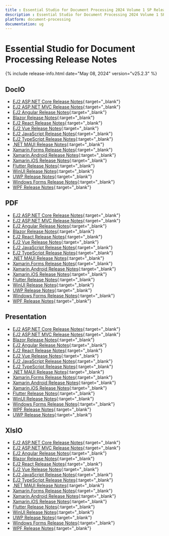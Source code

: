 ```yaml
---
title : Essential Studio for Document Processing 2024 Volume 1 SP Release Release Notes  
description : Essential Studio for Document Processing 2024 Volume 1 SP Release Release Notes  
platform: document-processing
documentation: ug
---
```


# Essential Studio for Document Processing  Release Notes  

{% include release-info.html date="May 08, 2024" version="v25.2.3" %} 


## DocIO

* [EJ2 ASP.NET Core Release Notes](https://ej2.syncfusion.com/aspnetcore/documentation/release-notes/25.2.3#docio){:target="_blank"}
* [EJ2 ASP.NET MVC Release Notes](https://ej2.syncfusion.com/aspnetmvc/documentation/release-notes/25.2.3#docio){:target="_blank"}
* [EJ2 Angular Release Notes](https://ej2.syncfusion.com/angular/documentation/release-notes/25.2.3#docio){:target="_blank"}
* [Blazor Release Notes](https://blazor.syncfusion.com/documentation/release-notes/25.2.3#docio){:target="_blank"}
* [EJ2 React Release Notes](https://ej2.syncfusion.com/react/documentation/release-notes/25.2.3#docio){:target="_blank"}
* [EJ2 Vue  Release Notes](https://ej2.syncfusion.com/vue/documentation/release-notes/25.2.3#docio){:target="_blank"}
* [EJ2 JavaScript Release Notes](https://ej2.syncfusion.com/javascript/documentation/release-notes/25.2.3#docio){:target="_blank"}
* [EJ2 TypeScript Release Notes](https://ej2.syncfusion.com/documentation/release-notes/25.2.3#docio){:target="_blank"}
* [.NET MAUI Release Notes](/maui/release-notes/v25.2.3#docio){:target="_blank"}
* [Xamarin.Forms Release Notes](/xamarin/release-notes/v25.2.3#docio){:target="_blank"}
* [Xamarin.Android Release Notes](/xamarin-android/release-notes/v25.2.3#docio){:target="_blank"}
* [Xamarin.iOS Release Notes](/xamarin-ios/release-notes/v25.2.3#docio){:target="_blank"}
* [Flutter Release Notes](/flutter/release-notes/v25.2.3#docio){:target="_blank"}
* [WinUI Release Notes](/winui/release-notes/v25.2.3#docio){:target="_blank"}
* [UWP Release Notes](/uwp/release-notes/v25.2.3#docio){:target="_blank"}
* [Windows Forms Release Notes](/windowsforms/release-notes/v25.2.3#docio){:target="_blank"}
* [WPF Release Notes](/wpf/release-notes/v25.2.3#docio){:target="_blank"}



## PDF

* [EJ2 ASP.NET Core Release Notes](https://ej2.syncfusion.com/aspnetcore/documentation/release-notes/25.2.3#pdf){:target="_blank"}
* [EJ2 ASP.NET MVC Release Notes](https://ej2.syncfusion.com/aspnetmvc/documentation/release-notes/25.2.3#pdf){:target="_blank"}
* [EJ2 Angular Release Notes](https://ej2.syncfusion.com/angular/documentation/release-notes/25.2.3#pdf){:target="_blank"}
* [Blazor Release Notes](https://blazor.syncfusion.com/documentation/release-notes/25.2.3#pdf){:target="_blank"}
* [EJ2 React Release Notes](https://ej2.syncfusion.com/react/documentation/release-notes/25.2.3#pdf){:target="_blank"}
* [EJ2 Vue  Release Notes](https://ej2.syncfusion.com/vue/documentation/release-notes/25.2.3#pdf){:target="_blank"}
* [EJ2 JavaScript Release Notes](https://ej2.syncfusion.com/javascript/documentation/release-notes/25.2.3#pdf){:target="_blank"}
* [EJ2 TypeScript Release Notes](https://ej2.syncfusion.com/documentation/release-notes/25.2.3#pdf){:target="_blank"}
* [.NET MAUI Release Notes](/maui/release-notes/v25.2.3#pdf){:target="_blank"}
* [Xamarin.Forms Release Notes](/xamarin/release-notes/v25.2.3#pdf){:target="_blank"}
* [Xamarin.Android Release Notes](/xamarin-android/release-notes/v25.2.3#pdf){:target="_blank"}
* [Xamarin.iOS Release Notes](/xamarin-ios/release-notes/v25.2.3#pdf){:target="_blank"}
* [Flutter Release Notes](/flutter/release-notes/v25.2.3#pdf){:target="_blank"}
* [WinUI Release Notes](/winui/release-notes/v25.2.3#pdf){:target="_blank"}
* [UWP Release Notes](/uwp/release-notes/v25.2.3#pdf){:target="_blank"}
* [Windows Forms Release Notes](/windowsforms/release-notes/v25.2.3#pdf){:target="_blank"}
* [WPF Release Notes](/wpf/release-notes/v25.2.3#pdf){:target="_blank"}


## Presentation

* [EJ2 ASP.NET Core Release Notes](https://ej2.syncfusion.com/aspnetcore/documentation/release-notes/25.2.3#presentation){:target="_blank"}
* [EJ2 ASP.NET MVC Release Notes](https://ej2.syncfusion.com/aspnetmvc/documentation/release-notes/25.2.3#presentation){:target="_blank"}
* [Blazor Release Notes](https://blazor.syncfusion.com/documentation/release-notes/25.2.3#presentation){:target="_blank"}
* [EJ2 Angular Release Notes](https://ej2.syncfusion.com/angular/documentation/release-notes/25.2.3#presentation){:target="_blank"}
* [EJ2 React Release Notes](https://ej2.syncfusion.com/react/documentation/release-notes/25.2.3#presentation){:target="_blank"}
* [EJ2 Vue  Release Notes](https://ej2.syncfusion.com/vue/documentation/release-notes/25.2.3#presentation){:target="_blank"}
* [EJ2 JavaScript Release Notes](https://ej2.syncfusion.com/javascript/documentation/release-notes/25.2.3#presentation){:target="_blank"}
* [EJ2 TypeScript Release Notes](https://ej2.syncfusion.com/documentation/release-notes/25.2.3#presentation){:target="_blank"}
* [.NET MAUI Release Notes](/maui/release-notes/v25.2.3#presentation){:target="_blank"}
* [Xamarin.Forms Release Notes](/xamarin/release-notes/v25.2.3#presentation){:target="_blank"}
* [Xamarin.Android Release Notes](/xamarin-android/release-notes/v25.2.3#presentation){:target="_blank"}
* [Xamarin.iOS Release Notes](/xamarin-ios/release-notes/v25.2.3#presentation){:target="_blank"}
* [Flutter Release Notes](/flutter/release-notes/v25.2.3#presentation){:target="_blank"}
* [WinUI Release Notes](/winui/release-notes/v25.2.3#presentation){:target="_blank"}
* [Windows Forms Release Notes](/windowsforms/release-notes/v25.2.3#presentation){:target="_blank"}
* [WPF Release Notes](/wpf/release-notes/v25.2.3#presentation){:target="_blank"}
* [UWP Release Notes](/uwp/release-notes/v25.2.3#presentation){:target="_blank"}



## XlsIO

* [EJ2 ASP.NET Core Release Notes](https://ej2.syncfusion.com/aspnetcore/documentation/release-notes/25.2.3#xlsio){:target="_blank"}
* [EJ2 ASP.NET MVC Release Notes](https://ej2.syncfusion.com/aspnetmvc/documentation/release-notes/25.2.3#xlsio){:target="_blank"}
* [EJ2 Angular Release Notes](https://ej2.syncfusion.com/angular/documentation/release-notes/25.2.3#xlsio){:target="_blank"}
* [Blazor Release Notes](https://blazor.syncfusion.com/documentation/release-notes/25.2.3#xlsio){:target="_blank"}
* [EJ2 React Release Notes](https://ej2.syncfusion.com/react/documentation/release-notes/25.2.3#xlsio){:target="_blank"}
* [EJ2 Vue  Release Notes](https://ej2.syncfusion.com/vue/documentation/release-notes/25.2.3#xlsio){:target="_blank"}
* [EJ2 JavaScript Release Notes](https://ej2.syncfusion.com/javascript/documentation/release-notes/25.2.3#xlsio){:target="_blank"}
* [EJ2 TypeScript Release Notes](https://ej2.syncfusion.com/documentation/release-notes/25.2.3#xlsio){:target="_blank"}
* [.NET MAUI Release Notes](/maui/release-notes/v25.2.3#xlsio){:target="_blank"}
* [Xamarin.Forms Release Notes](/xamarin/release-notes/v25.2.3#xlsio){:target="_blank"}
* [Xamarin.Android Release Notes](/xamarin-android/release-notes/v25.2.3#xlsio){:target="_blank"}
* [Xamarin.iOS Release Notes](/xamarin-ios/release-notes/v25.2.3#xlsio){:target="_blank"}
* [Flutter Release Notes](/flutter/release-notes/v25.2.3#xlsio){:target="_blank"}
* [WinUI Release Notes](/winui/release-notes/v25.2.3#xlsio){:target="_blank"}
* [UWP Release Notes](/uwp/release-notes/v25.2.3#xlsio){:target="_blank"}
* [Windows Forms Release Notes](/windowsforms/release-notes/v25.2.3#xlsio){:target="_blank"}
* [WPF Release Notes](/wpf/release-notes/v25.2.3#xlsio){:target="_blank"}


